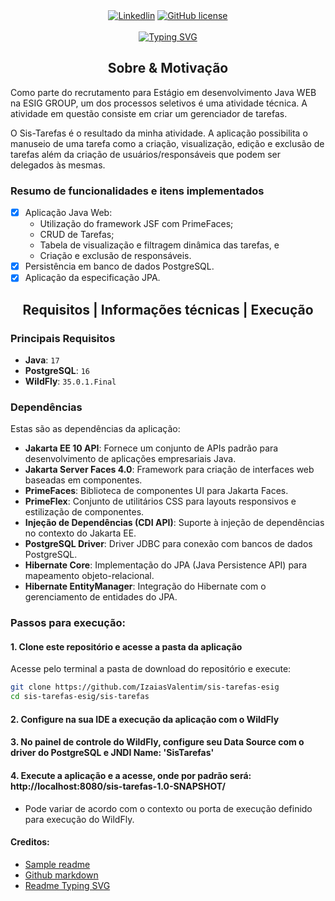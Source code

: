 <div align="center">
    <a href="https://www.linkedin.com/in/izaiasvalentim/"><img alt="Linkedlin" src="https://img.shields.io/badge/-LinkedIn-black.svg?style=for-the-badge&logo=linkedin&colorB=555"></a>
    <a href="https://github.com/IzaiasValentim/sis-tarefas-esig/blob/main/LICENSE"><img alt="GitHub license" src="https://img.shields.io/github/license/YousefIbrahimismail/Project-README-Template?color=ff69b4&style=for-the-badge"></a>
</div>
<br>

<!-- Project title 
* use a dynamic typing-SvG here https://readme-typing-svg.demolab.com/demo/
*
*  Instead you can type your project name after a # header
-->

<div align="center">
<a href="#"><img src="https://readme-typing-svg.demolab.com?font=Fira+Code&size=33&pause=1000&duration=1&color=004d9b&background=26FFDE0F&center=true&vCenter=true&width=480&lines=Sis-Tarefas" alt="Typing SVG" /></a>
</div>

<div>
  <h2 align="center">Sobre & Motivação
  </h2>
</div>

Como parte do recrutamento para Estágio em desenvolvimento Java WEB na ESIG GROUP, um dos processos seletivos é uma atividade técnica. A atividade em questão consiste em criar um gerenciador de tarefas.

O Sis-Tarefas é o resultado da minha atividade. A aplicação possibilita o manuseio de uma tarefa como a criação, visualização, edição e exclusão de tarefas além da criação de usuários/responsáveis que podem ser delegados às mesmas.

### Resumo de funcionalidades e itens implementados
- [X] Aplicação Java Web:
    - Utilização do framework JSF com PrimeFaces;
    - CRUD de Tarefas;
    - Tabela de visualização e filtragem dinâmica das tarefas, e
    - Criação e exclusão de responsáveis.
- [X] Persistência em banco de dados PostgreSQL.
- [X] Aplicação da especificação JPA.

<div align="center">
  <h2>Requisitos | Informações técnicas | Execução</h2>
</div>

### Principais Requisitos
- **Java**: `17`
- **PostgreSQL**: `16`
- **WildFly**: `35.0.1.Final`

 ### Dependências  
Estas são as dependências da aplicação:  
- **Jakarta EE 10 API**: Fornece um conjunto de APIs padrão para desenvolvimento de aplicações empresariais Java.  
- **Jakarta Server Faces 4.0**: Framework para criação de interfaces web baseadas em componentes.
- **PrimeFaces**: Biblioteca de componentes UI para Jakarta Faces.  
- **PrimeFlex**: Conjunto de utilitários CSS para layouts responsivos e estilização de componentes. 
- **Injeção de Dependências (CDI API)**: Suporte à injeção de dependências no contexto do Jakarta EE.  
- **PostgreSQL Driver**: Driver JDBC para conexão com bancos de dados PostgreSQL.  
- **Hibernate Core**: Implementação do JPA (Java Persistence API) para mapeamento objeto-relacional.  
- **Hibernate EntityManager**: Integração do Hibernate com o gerenciamento de entidades do JPA.  

### Passos para execução:

#### 1. Clone este repositório e acesse a pasta da aplicação
   Acesse pelo terminal a pasta de download do repositório e execute:
   ```bash  
   git clone https://github.com/IzaiasValentim/sis-tarefas-esig 
   cd sis-tarefas-esig/sis-tarefas
   ```
#### 2. Configure na sua IDE a execução da aplicação com o WildFly

#### 3. No painel de controle do WildFly, configure seu Data Source com o driver do PostgreSQL e JNDI Name: 'SisTarefas'

#### 4. Execute a aplicação e a acesse, onde por padrão será: http://localhost:8080/sis-tarefas-1.0-SNAPSHOT/
  -  Pode variar de acordo com o contexto ou porta de execução definido para execução do WildFly.

#### Creditos:
- [Sample readme](https://github.com/YousefIbrahimismail/Project-README-Template/tree/main)
- [Github markdown](https://docs.github.com/pt/get-started/writing-on-github/getting-started-with-writing-and-formatting-on-github/basic-writing-and-formatting-syntax)
- [Readme Typing SVG](https://readme-typing-svg.demolab.com/demo/)
